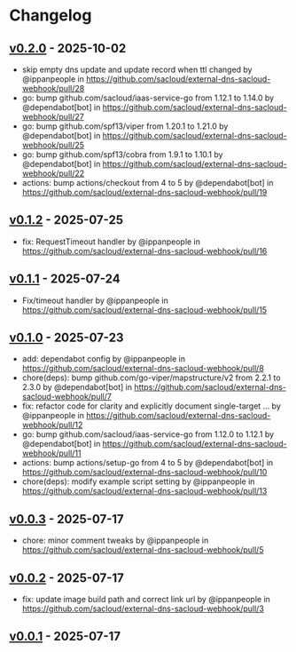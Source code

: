 # Changelog

## [v0.2.0](https://github.com/sacloud/external-dns-sacloud-webhook/compare/v0.1.2...v0.2.0) - 2025-10-02
- skip empty dns update and update record when ttl changed by @ippanpeople in https://github.com/sacloud/external-dns-sacloud-webhook/pull/28
- go: bump github.com/sacloud/iaas-service-go from 1.12.1 to 1.14.0 by @dependabot[bot] in https://github.com/sacloud/external-dns-sacloud-webhook/pull/27
- go: bump github.com/spf13/viper from 1.20.1 to 1.21.0 by @dependabot[bot] in https://github.com/sacloud/external-dns-sacloud-webhook/pull/25
- go: bump github.com/spf13/cobra from 1.9.1 to 1.10.1 by @dependabot[bot] in https://github.com/sacloud/external-dns-sacloud-webhook/pull/22
- actions: bump actions/checkout from 4 to 5 by @dependabot[bot] in https://github.com/sacloud/external-dns-sacloud-webhook/pull/19

## [v0.1.2](https://github.com/sacloud/external-dns-sacloud-webhook/compare/v0.1.1...v0.1.2) - 2025-07-25
- fix: RequestTimeout handler by @ippanpeople in https://github.com/sacloud/external-dns-sacloud-webhook/pull/16

## [v0.1.1](https://github.com/sacloud/external-dns-sacloud-webhook/compare/v0.1.0...v0.1.1) - 2025-07-24
- Fix/timeout handler by @ippanpeople in https://github.com/sacloud/external-dns-sacloud-webhook/pull/15

## [v0.1.0](https://github.com/sacloud/external-dns-sacloud-webhook/compare/v0.0.3...v0.1.0) - 2025-07-23
- add: dependabot config by @ippanpeople in https://github.com/sacloud/external-dns-sacloud-webhook/pull/8
- chore(deps): bump github.com/go-viper/mapstructure/v2 from 2.2.1 to 2.3.0 by @dependabot[bot] in https://github.com/sacloud/external-dns-sacloud-webhook/pull/7
- fix: refactor code for clarity and explicitly document single-target … by @ippanpeople in https://github.com/sacloud/external-dns-sacloud-webhook/pull/12
- go: bump github.com/sacloud/iaas-service-go from 1.12.0 to 1.12.1 by @dependabot[bot] in https://github.com/sacloud/external-dns-sacloud-webhook/pull/11
- actions: bump actions/setup-go from 4 to 5 by @dependabot[bot] in https://github.com/sacloud/external-dns-sacloud-webhook/pull/10
- chore(deps): modify example script setting by @ippanpeople in https://github.com/sacloud/external-dns-sacloud-webhook/pull/13

## [v0.0.3](https://github.com/sacloud/external-dns-sacloud-webhook/compare/v0.0.2...v0.0.3) - 2025-07-17
- chore: minor comment tweaks by @ippanpeople in https://github.com/sacloud/external-dns-sacloud-webhook/pull/5

## [v0.0.2](https://github.com/sacloud/external-dns-sacloud-webhook/compare/v0.0.1...v0.0.2) - 2025-07-17
- fix: update image build path and correct link url by @ippanpeople in https://github.com/sacloud/external-dns-sacloud-webhook/pull/3

## [v0.0.1](https://github.com/sacloud/external-dns-sacloud-webhook/commits/v0.0.1) - 2025-07-17
